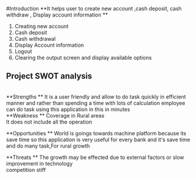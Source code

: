 #Introduction
**It helps user to create new account ,cash deposit, cash withdraw , Display account information **
1. Creating new account
2. Cash deposit
3. Cash withdrawal
4. Display Account information
5. Logout
6. Clearing the output screen and display available options
## Project SWOT analysis
<br />
**Strengths **
It is a user friendly and allow to do task quickly in efficient manner and rather than spending a time with lots of calculation employee can do task using this application in this in minutes
<br />
**Weakness **
Coverage in Rural areas <br />
It does not include all the operation

**Opportunities **
World is goings towards machine platform because its save time so this application is very useful for every bank and it's save time and do many task,For rural growth

**Threats **
The growth may be effected due to external factors or slow improvement in technology <br />
competition stiff
